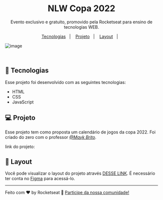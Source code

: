 <h1 align="center">NLW Copa 2022</h1>

<p align="center">
Evento exclusivo e gratuito, promovido pela Rocketseat para ensino de tecnologias WEB.
</p>

<p align="center">
  <a href="#-tecnologias">Tecnologias</a>&nbsp;&nbsp;&nbsp;|&nbsp;&nbsp;&nbsp;
  <a href="#-projeto">Projeto</a>&nbsp;&nbsp;&nbsp;|&nbsp;&nbsp;&nbsp;
  <a href="#-layout">Layout</a>&nbsp;&nbsp;&nbsp;|&nbsp;&nbsp;&nbsp;
</p>

![image](https://user-images.githubusercontent.com/102331975/199823209-db084423-90ab-46f9-8fa7-1c69c0322daf.png)


<br>

## 🚀 Tecnologias

Esse projeto foi desenvolvido com as seguintes tecnologias:

- HTML 
- CSS
- JavaScript

## 💻 Projeto

 Esse projeto tem como proposta um calendário de jogos da copa 2022. Foi criado do zero com o professor *[@Mayk Brito](https://github.com/maykbrito)*.
 <br>

link do projeto:

## 🔖 Layout

Você pode visualizar o layout do projeto através [DESSE LINK](https://www.figma.com/community/file/1169028052212317700). É necessário ter conta no [Figma](https://figma.com) para acessá-lo.


---

Feito com ♥ by Rocketseat :wave: [Participe da nossa comunidade!](https://discord.gg/rocketseat)
